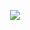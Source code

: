<p align="center"

![](https://media.discordapp.net/attachments/1126393384660119594/1292510255003209889/Picsart_24-10-06_08-33-07-092.png?ex=6703ff7a&is=6702adfa&hm=b68812f2e2d973fd26264250ebf44088b3cbd592587ca19b1a7d1c26be1d80cc&=&format=webp&quality=lossless&width=546&height=546)

</p>
